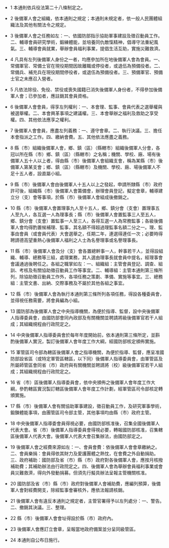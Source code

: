 * 1 本通則依兵役法第二十八條制定之。

* 2 後備軍人會之組織，依本通則之規定；本通則未規定者，依一般人民團體組織法及其他有關法令之規定。

* 3 後備軍人會之任務如左：一、依國防部指示協助軍事建設及徵召動員工作。二、輔導會員研究學術，鍛練體能，並培養同仇敵愾精神，倡導守法重紀風氣。三、輔導會員就業，舉辦會員福利事業，提倡生活互助，實施災難救濟。

* 4 凡具有左列後備軍人身份之一者，均應參加所在地後備軍人會為會員。一、常備軍官、常備士官在現役期間因故離職或停役者，或退伍為預備役者。二、常備兵、補充兵在現役期間停役者，或退伍為預備役者。三、預備軍官、預備士官之未應召入營者。

* 5 凡依法除役、免役、禁役或喪失國籍已消失後備軍人身份者，不得參加後備軍人會；已參加者，應註銷其會員資格。

* 6 後備軍人會會員，得享左列權利：一、本會理、監事、會員代表之選舉權與被選舉權。二、本會興革事項之建議權。三、本會舉辦之福利及救助之享受權。四、其他依法應享之權利。

* 7 後備軍人會會員，應盡左列義務：一、遵守會章。二、執行決議。三、擔任本會指派之工作。四、繳納會費。五、其他依法應盡之義務。

* 8 縣（市）組織後備軍人會，鄉、鎮（區）（縣轄市）組織後備軍人分會，各冠以所在縣（市）鄉、鎮（區）（縣轄市）之名稱；機關、學校、廠、場有後備軍人五十人以上者，得由縣（市）後備軍人會組織支會，稱為某縣（市）後備軍人第某支會；鄉、鎮（區）（縣轄市）及機關、學校、廠、場後備軍人不足十五人者，設直屬小組。

* 9 縣（市）後備軍人會由後備軍人十五人以上之發起，申請所隸縣（市）政府許可後，組織縣（市）後備軍人會籌備會，辦理會員登記，擬定會章，輔導建立分（支）會等事項，於縣（市）後備軍人會組成後撤銷之。

* 10 縣（市）後備軍人會置理事九人至十五人，鄉、鎮分會（支會）置理事五人至九人，各互選一人為理事長；縣（市）後備軍人會置監事三人至五人，鄉、鎮分會（支會）置監事一人至三人，各得互選一人為常務監事；各級後備軍人會均得酌置候補理、監事，其名額不得超過理監事名額二分之一。理、監事由會員（或會員代表）大會選舉之，任期二年，連選得連任一次；必要時得聘請德高望重熱心後備軍人福利之人士為名譽理事或名譽理事長。

* 11 縣（市）後備軍人會及分（支）會各置總幹事一人，幹事若干人，並得設組織、輔導、總務等三組，處理業務，其人選由理事長就會員中提名，經理事會會議通過後聘任之。各組之職掌如左：一、組織組：主管會員登記、調查、組訓、考核及有關協助徵召動員工作等事宜。二、輔導組：主管本通則第三條所列，除協助徵召動員工作外，各項任務之策劃、準備、實施等事宜。三、總務組：主管文書、出納、交際事務及不屬於其他各組之事宜。

* 12 縣（市）後備軍人會為執行本通則第三條所列各項任務，得設各種委員會，並得視任務需要，將會員編為小組。

* 13 國防部為後備軍人會之中央指導機關，為便於指導、監督，設中央後備軍人指導委員會，由國防部會同內政部及有關機關並聘請將級後備軍官若干人組成；其組織規程由行政院定之。

* 14 中央後備軍人指導委員會於每年年度開始前，依本通則第三條所定，並斟酌後備軍人實況，製訂後備軍人會年度工作大綱，經國防部核定頒佈實施。

* 15 軍管區司令部為轄區後備軍人會之指導機關，為便於指導、監督，應呈准國防部設省區（或特定軍管區轄區，以下同）後備軍人指導委員會，由軍管區及所屬師管區會同省（市）政府與有關機關並聘請將（校）級後備軍官若干人組成；其組織規程由行政院定之。

* 16 省（市）區後備軍人指導委員會，依中央頒佈之後備軍人會年度工作大綱，參酌轄區實況製訂轄區後備軍人會年度工作計劃，經軍管區司令部核定轉頒實施。

* 17 縣（市）後備軍人會有關協助軍事建設，徵召動員工作，及研究軍事學術，鍛鍊體能事項，由團管區司令部主管，其他事項均由縣（市）政府主管。

* 18 中央後備軍人指導委會員得視必要，由國防部核准後，召集全國後備軍人代表大會。省（市）後備軍人指導委員會得視必要，轉報國防部核准，召集轄區後備軍人代表大會。後備軍人代表大會召集辦法，由國防部定之。

* 19 後備軍人會之經費來源如左：一、會員會費：依後備軍人會會章繳納之。二、會員樂捐：會員得依其財力及愛護團體之熱忱，在會費之外自動捐助。三、政府補助：國防部及省（市）縣（市）政府對各後備軍人會，應按月核撥補助費；其補助辦法由行政院定之。四、後備軍人會為舉辦會員福利事業或會員災難救濟，得向外發動捐募。但須先行擬具辦法呈報主管機關核准。

* 20 國防部及省（市）縣（市）政府對後備軍人會補助費，應編列預算，後備軍人會對經費開支，除經監事會審核外，應依法報請核銷。

* 21 後備軍人會有違反本通則之規定者，主管官署得予以左列處分：一、警告。二、撤銷其決議。三、整理。

* 22 縣（市）後備軍人會會址得設於縣（市）政府內。

* 23 後備軍人會應訂立會章，呈報當地政府備案並分呈同級管區。

* 24 本通則自公布日施行。

